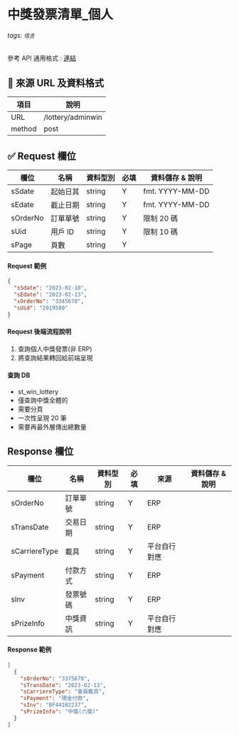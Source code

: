 # 中獎發票清單\_個人

###### tags: `信吉`

參考 API 通用格式 : [連結](/8noUxRMeTsWpyUam5wK3dQ)

## 💠 來源 URL 及資料格式

| 項目   | 說明              |
| ------ | ----------------- |
| URL    | /lottery/adminwin |
| method | post              |

## ✅ Request 欄位

| 欄位     | 名稱     | 資料型別 | 必填 | 資料儲存 & 說明 |
| -------- | -------- | -------- | ---- | --------------- |
| sSdate   | 起始日其 | string   | Y    | fmt. YYYY-MM-DD |
| sEdate   | 截止日期 | string   | Y    | fmt. YYYY-MM-DD |
| sOrderNo | 訂單單號 | string   | Y    | 限制 20 碼      |
| sUid     | 用戶 ID  | string   | Y    | 限制 10 碼      |
| sPage    | 頁數     | string   | Y    |

#### Request 範例

```json
{
  "sSdate": "2023-02-10",
  "sEdate": "2023-02-13",
  "sOrderNo": "3345678",
  "sUid": "2019580"
}
```

#### Request 後端流程說明

1. 查詢個人中獎發票(非 ERP)
2. 將查詢結果轉回給前端呈現

#### 查詢 DB

- st_win_lottery
- 僅查詢中獎全體的
- 需要分頁
- 一次性呈現 20 筆
- 需要再最外層傳出總數量

## Response 欄位

| 欄位          | 名稱     | 資料型別 | 必填 | 來源         | 資料儲存 & 說明 |
| ------------- | -------- | -------- | ---- | ------------ | --------------- |
| sOrderNo      | 訂單單號 | string   | Y    | ERP          |
| sTransDate    | 交易日期 | string   | Y    | ERP          |
| sCarriereType | 載具     | string   | Y    | 平台自行對應 |
| sPayment      | 付款方式 | string   | Y    | ERP          |
| sInv          | 發票號碼 | string   | Y    | ERP          |
| sPrizeInfo    | 中獎資訊 | string   | Y    | 平台自行對應 |

#### Response 範例

```json
[
  {
    "sOrderNo": "3375678",
    "sTransDate": "2023-02-13",
    "sCarriereType": "會員載具",
    "sPayment": "現金付款",
    "sInv": "BF44102237",
    "sPrizeInfo": "中獎(六獎)"
  }
]
```
